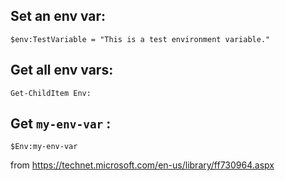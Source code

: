 ## Set an env var:

`$env:TestVariable = "This is a test environment variable."`

## Get all env vars:

`Get-ChildItem Env:`

## Get `my-env-var` :

`$Env:my-env-var`

from https://technet.microsoft.com/en-us/library/ff730964.aspx
